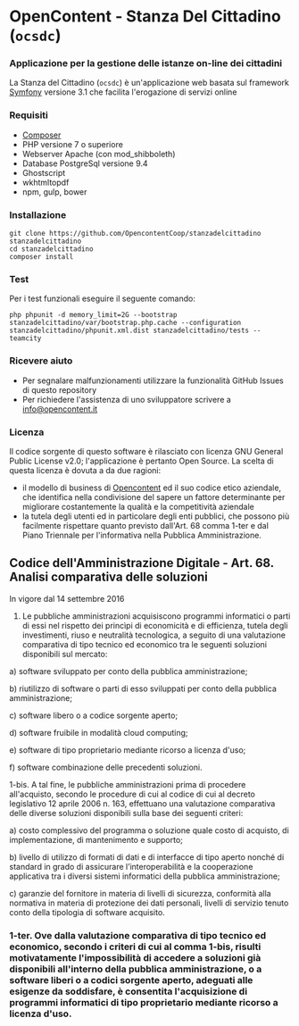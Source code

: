 # OpenContent - Stanza Del Cittadino (```ocsdc```)

### Applicazione per la gestione delle istanze on-line dei cittadini

La Stanza del Cittadino (```ocsdc```) è un'applicazione web basata sul framework [Symfony](https://github.com/symfony/symfony) versione 3.1
che facilita l'erogazione di servizi online

### Requisiti

* [Composer](https://getcomposer.org/)
* PHP versione 7 o superiore
* Webserver Apache (con mod_shibboleth)
* Database PostgreSql versione 9.4
* Ghostscript
* wkhtmltopdf
* npm, gulp, bower

### Installazione

```
git clone https://github.com/OpencontentCoop/stanzadelcittadino stanzadelcittadino
cd stanzadelcittadino
composer install
```

### Test
Per i test funzionali eseguire il seguente comando:
```
php phpunit -d memory_limit=2G --bootstrap stanzadelcittadino/var/bootstrap.php.cache --configuration stanzadelcittadino/phpunit.xml.dist stanzadelcittadino/tests --teamcity
```

### Ricevere aiuto
* Per segnalare malfunzionamenti utilizzare la funzionalità GitHub Issues di questo repository
* Per richiedere l'assistenza di uno sviluppatore scrivere a info@opencontent.it

### Licenza
Il codice sorgente di questo software è rilasciato con licenza GNU General Public License v2.0; l'applicazione è pertanto Open Source.
La scelta di questa licenza è dovuta a da due ragioni: 
* il modello di business di [Opencontent](https://www.opencontent.it/Chi-siamo) ed il suo codice etico aziendale, che identifica nella condivisione del sapere un fattore determinante per migliorare costantemente la qualità e la competitività aziendale
* la tutela degli utenti ed in particolare degli enti pubblici, che possono più facilmente rispettare quanto previsto dall'Art. 68 comma 1-ter e dal Piano Triennale per l'informativa nella Pubblica Amministrazione.


## Codice dell'Amministrazione Digitale - Art. 68.  Analisi comparativa delle soluzioni 

In vigore dal 14 settembre 2016 

1.  Le pubbliche amministrazioni acquisiscono programmi informatici o parti di essi nel rispetto dei princìpi di economicità e di efficienza, tutela degli investimenti, riuso e neutralità tecnologica, a seguito di una valutazione comparativa di tipo tecnico ed economico tra le seguenti soluzioni disponibili sul mercato:

a)  software sviluppato per conto della pubblica amministrazione; 

b)  riutilizzo di software o parti di esso sviluppati per conto della pubblica amministrazione; 

c)  software libero o a codice sorgente aperto; 

d)  software fruibile in modalità cloud computing; 

e)  software di tipo proprietario mediante ricorso a licenza d'uso; 

f)  software combinazione delle precedenti soluzioni.

1-bis.  A tal fine, le pubbliche amministrazioni prima di procedere all'acquisto, secondo le procedure di cui al codice di cui al decreto legislativo 12 aprile 2006 n. 163, effettuano una valutazione comparativa delle diverse soluzioni disponibili sulla base dei seguenti criteri:

a)  costo complessivo del programma o soluzione quale costo di acquisto, di implementazione, di mantenimento e supporto; 

b)  livello di utilizzo di formati di dati e di interfacce di tipo aperto nonché di standard in grado di assicurare l’interoperabilità e la cooperazione applicativa tra i diversi sistemi informatici della pubblica amministrazione; 

c)  garanzie del fornitore in materia di livelli di sicurezza, conformità alla normativa in materia di protezione dei dati personali, livelli di servizio tenuto conto della tipologia di software acquisito. 

### 1-ter.  Ove dalla valutazione comparativa di tipo tecnico ed economico, secondo i criteri di cui al comma 1-bis, risulti motivatamente l'impossibilità di accedere a soluzioni già disponibili all'interno della pubblica amministrazione, o a software liberi o a codici sorgente aperto, adeguati alle esigenze da soddisfare, è consentita l'acquisizione di programmi informatici di tipo proprietario mediante ricorso a licenza d'uso. 

